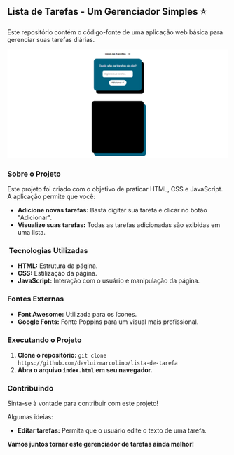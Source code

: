 ##  Lista de Tarefas - Um Gerenciador Simples :star:

Este repositório contém o código-fonte de uma aplicação web básica para gerenciar suas tarefas diárias.

<img src="./assets/imgs/Lista de tarefa.png" alt="Imagem do projeto">

###  Sobre o Projeto

Este projeto foi criado com o objetivo de praticar HTML, CSS e JavaScript.  A aplicação permite que você:

* **Adicione novas tarefas:** Basta digitar sua tarefa e clicar no botão "Adicionar".
* **Visualize suas tarefas:** Todas as tarefas adicionadas são exibidas em uma lista. 
 
### ️ Tecnologias Utilizadas

* **HTML:** Estrutura da página.
* **CSS:** Estilização da página.
* **JavaScript:** Interação com o usuário e manipulação da página.

###  Fontes Externas

* **Font Awesome:** Utilizada para os ícones. 
* **Google Fonts:** Fonte Poppins para um visual mais profissional.

###  Executando o Projeto

1. **Clone o repositório:** `git clone https://github.com/devluizmarcolino/lista-de-tarefa`
2. **Abra o arquivo `index.html` em seu navegador.**

###  Contribuindo

Sinta-se à vontade para contribuir com este projeto! 

Algumas ideias:
* **Editar tarefas:** Permita que o usuário edite o texto de uma tarefa.

**Vamos juntos tornar este gerenciador de tarefas ainda melhor!** 
